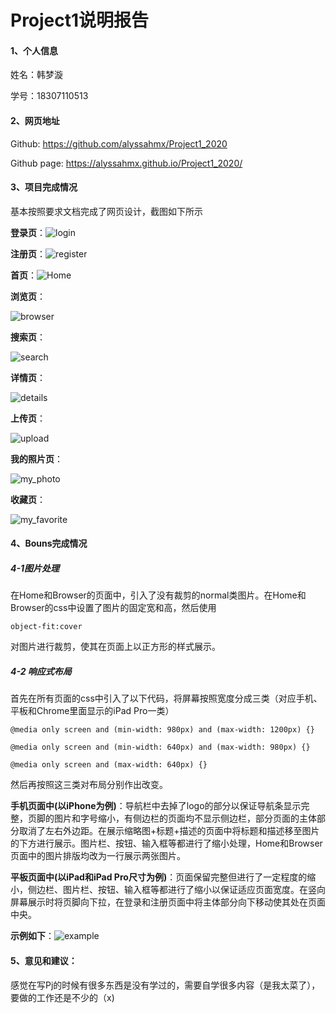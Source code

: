 # Project1说明报告
#### **1、个人信息**

姓名：韩梦漩

学号：18307110513


#### 2、网页地址

Github: https://github.com/alyssahmx/Project1_2020 

Github page: https://alyssahmx.github.io/Project1_2020/


#### 3、项目完成情况

基本按照要求文档完成了网页设计，截图如下所示



**登录页**：![login](./img/网页截图/login.jpg)


**注册页**：![register](./img/网页截图/register.jpg)


**首页**：![Home](./img/网页截图/home.jpg)


**浏览页**：

![browser](./img/网页截图/browser.jpg)


**搜索页**：

![search](./img/网页截图/search.jpg)


**详情页**：

![details](./img/网页截图/details.jpg)


**上传页**：

![upload](./img/网页截图/upload.jpg)


**我的照片页**：

![my_photo](./img/网页截图/my_photo.jpg)


**收藏页**：

![my_favorite](./img/网页截图/my_favorite.jpg)


#### 4、Bouns完成情况

##### 4-1图片处理

在Home和Browser的页面中，引入了没有裁剪的normal类图片。在Home和Browser的css中设置了图片的固定宽和高，然后使用

```
object-fit:cover
```

对图片进行裁剪，使其在页面上以正方形的样式展示。



##### 4-2 响应式布局

首先在所有页面的css中引入了以下代码，将屏幕按照宽度分成三类（对应手机、平板和Chrome里面显示的iPad Pro一类）

```
@media only screen and (min-width: 980px) and (max-width: 1200px) {}

@media only screen and (min-width: 640px) and (max-width: 980px) {}

@media only screen and (max-width: 640px) {}
```

然后再按照这三类对布局分别作出改变。

**手机页面中(以iPhone为例)**：导航栏中去掉了logo的部分以保证导航条显示完整，页脚的图片和字号缩小，有侧边栏的页面均不显示侧边栏，部分页面的主体部分取消了左右外边距。在展示缩略图+标题+描述的页面中将标题和描述移至图片的下方进行展示。图片栏、按钮、输入框等都进行了缩小处理，Home和Browser页面中的图片排版均改为一行展示两张图片。

**平板页面中(以iPad和iPad Pro尺寸为例)**：页面保留完整但进行了一定程度的缩小，侧边栏、图片栏、按钮、输入框等都进行了缩小以保证适应页面宽度。在竖向屏幕展示时将页脚向下拉，在登录和注册页面中将主体部分向下移动使其处在页面中央。

**示例如下**：![example](./img/网页截图/响应式布局截图.jpg)

#### 5、意见和建议：

感觉在写Pj的时候有很多东西是没有学过的，需要自学很多内容（是我太菜了），要做的工作还是不少的（x)
